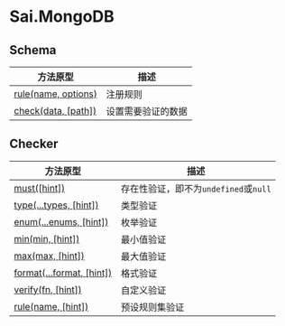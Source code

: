 # Sai.MongoDB


## Schema
| 方法原型 | 描述 |
| --- | --- |
| [rule(name, options)](#rule)  | 注册规则 |
| [check(data, [path])](#check) | 设置需要验证的数据 |


## Checker
| 方法原型 | 描述 |
| --- | --- |
| [must([hint])](#must)                | 存在性验证，即不为``undefined``或``null`` |
| [type(...types, [hint])](#type)      | 类型验证 |
| [enum(...enums, [hint])](#type)      | 枚举验证 |
| [min(min, [hint])](#min)             | 最小值验证 |
| [max(max, [hint])](#max)             | 最大值验证 |
| [format(...format, [hint])](#format) | 格式验证 |
| [verify(fn, [hint])](#verify)        | 自定义验证 |
| [rule(name, [hint])](#rule)          | 预设规则集验证 |